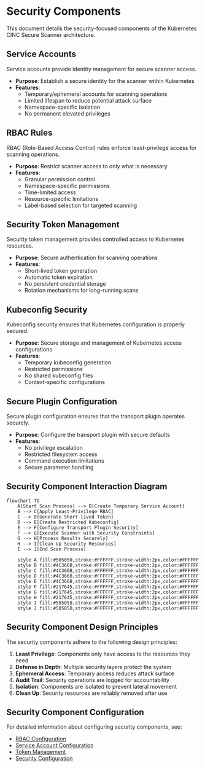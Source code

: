 # Security Components

This document details the security-focused components of the Kubernetes CINC Secure Scanner architecture.

## Service Accounts

Service accounts provide identity management for secure scanner access.

- **Purpose**: Establish a secure identity for the scanner within Kubernetes
- **Features**:
  - Temporary/ephemeral accounts for scanning operations
  - Limited lifespan to reduce potential attack surface
  - Namespace-specific isolation
  - No permanent elevated privileges

## RBAC Rules

RBAC (Role-Based Access Control) rules enforce least-privilege access for scanning operations.

- **Purpose**: Restrict scanner access to only what is necessary
- **Features**:
  - Granular permission control
  - Namespace-specific permissions
  - Time-limited access
  - Resource-specific limitations
  - Label-based selection for targeted scanning

## Security Token Management

Security token management provides controlled access to Kubernetes resources.

- **Purpose**: Secure authentication for scanning operations
- **Features**:
  - Short-lived token generation
  - Automatic token expiration
  - No persistent credential storage
  - Rotation mechanisms for long-running scans

## Kubeconfig Security

Kubeconfig security ensures that Kubernetes configuration is properly secured.

- **Purpose**: Secure storage and management of Kubernetes access configurations
- **Features**:
  - Temporary kubeconfig generation
  - Restricted permissions
  - No shared kubeconfig files
  - Context-specific configurations

## Secure Plugin Configuration

Secure plugin configuration ensures that the transport plugin operates securely.

- **Purpose**: Configure the transport plugin with secure defaults
- **Features**:
  - No privilege escalation
  - Restricted filesystem access
  - Command execution limitations
  - Secure parameter handling

## Security Component Interaction Diagram

```mermaid
flowchart TD
    A[Start Scan Process] --> B[Create Temporary Service Account]
    B --> C[Apply Least-Privilege RBAC]
    C --> D[Generate Short-lived Token]
    D --> E[Create Restricted Kubeconfig]
    E --> F[Configure Transport Plugin Security]
    F --> G[Execute Scanner with Security Constraints]
    G --> H[Process Results Securely]
    H --> I[Clean Up Security Resources]
    I --> J[End Scan Process]
    
    style A fill:#505050,stroke:#FFFFFF,stroke-width:2px,color:#FFFFFF
    style B fill:#4C366B,stroke:#FFFFFF,stroke-width:2px,color:#FFFFFF
    style C fill:#4C366B,stroke:#FFFFFF,stroke-width:2px,color:#FFFFFF
    style D fill:#4C366B,stroke:#FFFFFF,stroke-width:2px,color:#FFFFFF
    style E fill:#4C366B,stroke:#FFFFFF,stroke-width:2px,color:#FFFFFF
    style F fill:#217645,stroke:#FFFFFF,stroke-width:2px,color:#FFFFFF
    style G fill:#217645,stroke:#FFFFFF,stroke-width:2px,color:#FFFFFF
    style H fill:#217645,stroke:#FFFFFF,stroke-width:2px,color:#FFFFFF
    style I fill:#505050,stroke:#FFFFFF,stroke-width:2px,color:#FFFFFF
    style J fill:#505050,stroke:#FFFFFF,stroke-width:2px,color:#FFFFFF
```

## Security Component Design Principles

The security components adhere to the following design principles:

1. **Least Privilege**: Components only have access to the resources they need
2. **Defense in Depth**: Multiple security layers protect the system
3. **Ephemeral Access**: Temporary access reduces attack surface
4. **Audit Trail**: Security operations are logged for accountability
5. **Isolation**: Components are isolated to prevent lateral movement
6. **Clean Up**: Security resources are reliably removed after use

## Security Component Configuration

For detailed information about configuring security components, see:

- [RBAC Configuration](../../rbac/index.md)
- [Service Account Configuration](../../service-accounts/index.md)
- [Token Management](../../tokens/index.md)
- [Security Configuration](../../configuration/security/index.md)